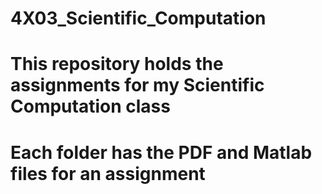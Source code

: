 # 4X03_Scientific_Computation
# This repository holds the assignments for my Scientific Computation class
# Each folder has the PDF and Matlab files for an assignment
